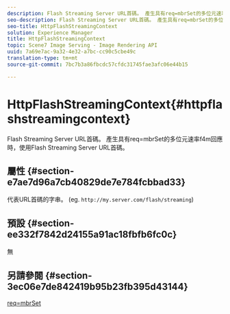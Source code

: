 ```yaml
---
description: Flash Streaming Server URL首碼。 產生具有req=mbrSet的多位元速率f4m回應時，使用Flash Streaming Server URL首碼。
seo-description: Flash Streaming Server URL首碼。 產生具有req=mbrSet的多位元速率f4m回應時，使用Flash Streaming Server URL首碼。
seo-title: HttpFlashStreamingContext
solution: Experience Manager
title: HttpFlashStreamingContext
topic: Scene7 Image Serving - Image Rendering API
uuid: 7a69e7ac-9a32-4e32-a7bc-cc90c5cbe49c
translation-type: tm+mt
source-git-commit: 7bc7b3a86fbcdc57cfdc31745fae3afc06e44b15

---
```



# HttpFlashStreamingContext{#httpflashstreamingcontext}

Flash Streaming Server URL首碼。 產生具有req=mbrSet的多位元速率f4m回應時，使用Flash Streaming Server URL首碼。

## 屬性 {#section-e7ae7d96a7cb40829de7e784fcbbad33}

代表URL首碼的字串。 (eg. `http://my.server.com/flash/streaming`)

## 預設 {#section-ee332f7842d24155a91ac18fbfb6fc0c}

無

## 另請參閱 {#section-3ec06e7de842419b95b23fb395d43144}

[req=mbrSet](../../../../../is-api/http-ref/image-serving-api-ref/c-http-protocol-reference/c-command-reference/r-req/r-mbrset.md#reference-603d75babde74508a878c27bd4cced73)
